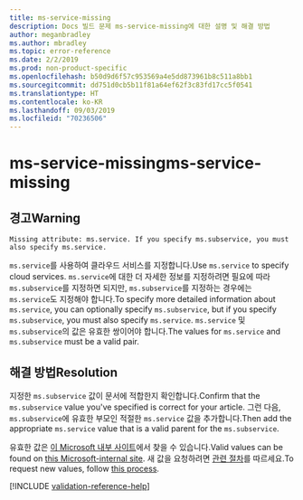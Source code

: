 ```yaml
---
title: ms-service-missing
description: Docs 빌드 문제 ms-service-missing에 대한 설명 및 해결 방법
author: meganbradley
ms.author: mbradley
ms.topic: error-reference
ms.date: 2/2/2019
ms.prod: non-product-specific
ms.openlocfilehash: b50d9d6f57c953569a4e5dd873961b8c511a8bb1
ms.sourcegitcommit: dd751d0cb5b11f81a64ef62f3c83fd17cc5f0541
ms.translationtype: HT
ms.contentlocale: ko-KR
ms.lasthandoff: 09/03/2019
ms.locfileid: "70236506"
---
```

# <a name="ms-service-missing"></a><span data-ttu-id="9ec5a-103">ms-service-missing</span><span class="sxs-lookup"><span data-stu-id="9ec5a-103">ms-service-missing</span></span>

## <a name="warning"></a><span data-ttu-id="9ec5a-104">경고</span><span class="sxs-lookup"><span data-stu-id="9ec5a-104">Warning</span></span>

`Missing attribute: ms.service. If you specify ms.subservice, you must also specify ms.service.`

<span data-ttu-id="9ec5a-105">`ms.service`를 사용하여 클라우드 서비스를 지정합니다.</span><span class="sxs-lookup"><span data-stu-id="9ec5a-105">Use `ms.service` to specify cloud services.</span></span> <span data-ttu-id="9ec5a-106">`ms.service`에 대한 더 자세한 정보를 지정하려면 필요에 따라 `ms.subservice`를 지정하면 되지만, `ms.subservice`를 지정하는 경우에는 `ms.service`도 지정해야 합니다.</span><span class="sxs-lookup"><span data-stu-id="9ec5a-106">To specify more detailed information about `ms.service`, you can optionally specify `ms.subservice`, but if you specify `ms.subservice`, you must also specify `ms.service`.</span></span> <span data-ttu-id="9ec5a-107">`ms.service` 및 `ms.subservice`의 값은 유효한 쌍이어야 합니다.</span><span class="sxs-lookup"><span data-stu-id="9ec5a-107">The values for `ms.service` and `ms.subservice` must be a valid pair.</span></span>

## <a name="resolution"></a><span data-ttu-id="9ec5a-108">해결 방법</span><span class="sxs-lookup"><span data-stu-id="9ec5a-108">Resolution</span></span>

<span data-ttu-id="9ec5a-109">지정한 `ms.subservice` 값이 문서에 적합한지 확인합니다.</span><span class="sxs-lookup"><span data-stu-id="9ec5a-109">Confirm that the `ms.subservice` value you've specified is correct for your article.</span></span> <span data-ttu-id="9ec5a-110">그런 다음, `ms.subservice`에 유효한 부모인 적절한 `ms.service` 값을 추가합니다.</span><span class="sxs-lookup"><span data-stu-id="9ec5a-110">Then add the appropriate `ms.service` value that is a valid parent for the `ms.subservice`.</span></span>

<span data-ttu-id="9ec5a-111">유효한 값은 [이 Microsoft 내부 사이트](https://docsmetadatatool.azurewebsites.net/allowlists)에서 찾을 수 있습니다.</span><span class="sxs-lookup"><span data-stu-id="9ec5a-111">Valid values can be found on [this Microsoft-internal site](https://docsmetadatatool.azurewebsites.net/allowlists).</span></span> <span data-ttu-id="9ec5a-112">새 값을 요청하려면 [관련 절차](https://review.docs.microsoft.com/help/contribute/metadata-changes?branch=master)를 따르세요.</span><span class="sxs-lookup"><span data-stu-id="9ec5a-112">To request new values, follow [this process](https://review.docs.microsoft.com/help/contribute/metadata-changes?branch=master).</span></span>

<!--make sure to add this file to your includes folder and verify the path-->
[!INCLUDE [validation-reference-help](includes/validation-reference-help.md)]
